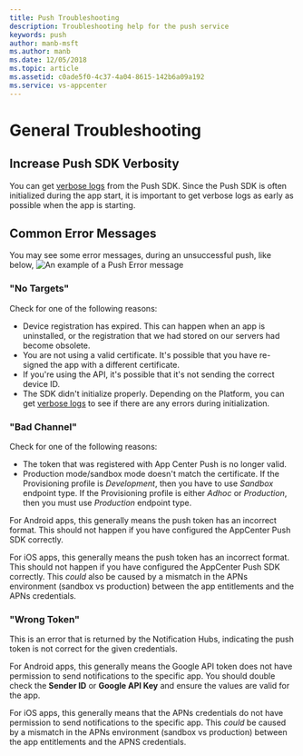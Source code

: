 ```yaml
---
title: Push Troubleshooting
description: Troubleshooting help for the push service
keywords: push
author: manb-msft
ms.author: manb
ms.date: 12/05/2018
ms.topic: article
ms.assetid: c0ade5f0-4c37-4a04-8615-142b6a09a192
ms.service: vs-appcenter
---
```


# General Troubleshooting

## <a name="push-verbosity"/>Increase Push SDK Verbosity

You can get [verbose logs](https://docs.microsoft.com/en-us/appcenter/sdk/other-apis/ios#adjust-the-log-level) from the Push SDK. Since the Push SDK is often initialized during the app start, it is important to get verbose logs as early as possible when the app is starting.

## <a name="error-messages"/>Common Error Messages

You may see some error messages, during an unsuccessful push, like below,
![An example of a Push Error message](~/push/images/expired-channel-error.PNG)

### "No Targets"

Check for one of the following reasons:

- Device registration has expired. This can happen when an app is uninstalled, or the registration that we had stored on our servers had become obsolete.
- You are not using a valid certificate. It's possible that you have re-signed the app with a different certificate.
- If you're using the API, it's possible that it's not sending the correct device ID.
- The SDK didn't initialize properly. Depending on the Platform, you can get [verbose logs](https://docs.microsoft.com/en-us/appcenter/sdk/other-apis/ios#adjust-the-log-level) to see if there are any errors during initialization.

### "Bad Channel"

Check for one of the following reasons:

- The token that was registered with App Center Push is no longer valid.
- Production mode/sandbox mode doesn't match the certificate. If the Provisioning profile is *Development*, then you have to use *Sandbox* endpoint type. If the Provisioning profile is either *Adhoc* or *Production*, then you must use *Production* endpoint type.

For Android apps, this generally means the push token has an incorrect format. This should not happen if you have configured the AppCenter Push SDK correctly.

For iOS apps, this generally means the push token has an incorrect format. This should not happen if you have configured the AppCenter Push SDK correctly. This *could* also be caused by a mismatch in the APNs environment (sandbox vs production) between the app entitlements and the APNs credentials.

### "Wrong Token"

This is an error that is returned by the Notification Hubs, indicating the push token is not correct for the given credentials.

For Android apps, this generally means the Google API token does not have permission to send notifications to the specific app. You should double check the **Sender ID** or **Google API Key** and ensure the values are valid for the app.

For iOS apps, this generally means that the APNs credentials do not have permission to send notifications to the specific app. This *could* be caused by a mismatch in the APNs environment (sandbox vs production) between the app entitlements and the APNS credentials.
